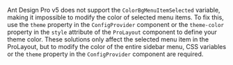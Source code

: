 Ant Design Pro v5 does not support the `ColorBgMenuItemSelected` variable, making it impossible to modify the color of selected menu items. To fix this, use the `theme` property in the `ConfigProvider` component or the `theme-color` property in the `style` attribute of the `ProLayout` component to define your theme color. These solutions only affect the selected menu item in the ProLayout, but to modify the color of the entire sidebar menu, CSS variables or the `theme` property in the `ConfigProvider` component are required.

